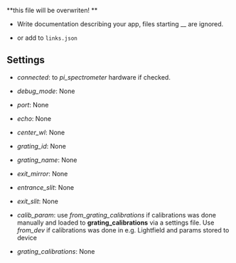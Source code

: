 **this file will be overwriten! **

 - Write documentation describing your app, files starting __ are ignored.

 - or add to `links.json`

## Settings

 - *connected*: to <i>pi_spectrometer</i> hardware if checked.

 - *debug_mode*: None

 - *port*: None

 - *echo*: None

 - *center_wl*: None

 - *grating_id*: None

 - *grating_name*: None

 - *exit_mirror*: None

 - *entrance_slit*: None

 - *exit_slit*: None

 - *calib_param*: use <i>from_grating_calibrations</i> 
if calibrations was done manually and loaded to <b>grating_calibrations</b> via a settings file.
Use <i>from_dev</i> if calibrations was done in e.g. Lightfield and params stored to device

 - *grating_calibrations*: None

